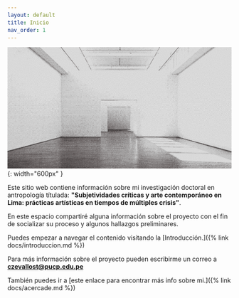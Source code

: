 ```yaml
---
layout: default
title: Inicio
nav_order: 1
---
```


![Galería](/assets/images/galeria.png){: width="600px" }

Este sitio web contiene información sobre mi investigación doctoral en antropología títulada: **"Subjetividades críticas y arte contemporáneo en Lima: prácticas artísticas en tiempos de múltiples crisis"**. 

En este espacio compartiré alguna información sobre el proyecto con el fin de socializar su proceso y algunos hallazgos preliminares. 

Puedes empezar a navegar el contenido visitando la [Introducción.]({% link docs/introduccion.md %})

Para más información sobre el proyecto pueden escribirme un correo a **czevallost@pucp.edu.pe**

También puedes ir a [este enlace para encontrar más info sobre mi.]({% link docs/acercade.md %})
